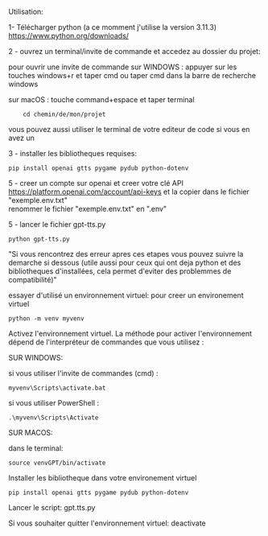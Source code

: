 Utilisation:


1- Télécharger  python (a ce momment j'utilise la version 3.11.3)
    https://www.python.org/downloads/



2 - ouvrez un terminal/invite de commande et accedez au dossier du projet: 


pour ouvrir une invite de commande sur WINDOWS :
    appuyer sur les touches windows+r et taper cmd ou taper cmd dans la barre de recherche windows 

sur macOS : 
    touche command+espace et taper terminal
    
        cd chemin/de/mon/projet

vous pouvez aussi utiliser le terminal de votre editeur de code si vous en avez un




3 - installer les bibliotheques requises:

    pip install openai gtts pygame pydub python-dotenv




5 - creer un compte sur openai et creer votre clé API https://platform.openai.com/account/api-keys et la copier dans le fichier "exemple.env.txt"   
    renommer le fichier "exemple.env.txt" en ".env" 
    



5 - lancer le fichier gpt-tts.py
    
    python gpt-tts.py







"Si vous rencontrez des erreur apres ces etapes vous pouvez suivre la demarche si dessous (utile aussi pour ceux qui ont deja python et des bibliotheques d'installées, cela permet d'eviter des problemmes de compatibilité)"


essayer d'utilisé un environnement virtuel:
pour creer un environement virtuel

    python -m venv myvenv

Activez l'environnement virtuel. La méthode pour activer l'environnement dépend de l'interpréteur de commandes que vous utilisez :

SUR WINDOWS:

si vous utiliser l'invite de commandes (cmd) :

    myvenv\Scripts\activate.bat

si vous utiliser PowerShell :

    .\myvenv\Scripts\Activate


SUR MACOS:

dans le terminal:

    source venvGPT/bin/activate


Installer les bibliotheque dans votre environement virtuel
    
    pip install openai gtts pygame pydub python-dotenv

Lancer le script:
    gpt.tts.py

Si vous souhaiter quitter l'environnement virtuel:
    deactivate
